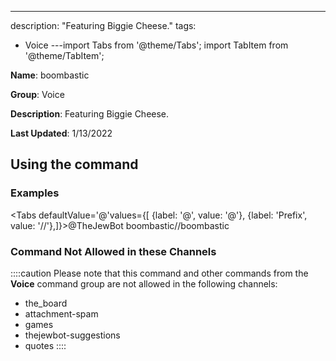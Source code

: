 ---
description: "Featuring Biggie Cheese."
tags:
  - Voice
---import Tabs from '@theme/Tabs';
import TabItem from '@theme/TabItem';

**Name**: boombastic

**Group**: Voice

**Description**: Featuring Biggie Cheese.

**Last Updated**: 1/13/2022

## Using the command

### Examples
<Tabs defaultValue='@'values={[ {label: '@', value: '@'}, {label: 'Prefix', value: '//'},]}><TabItem value='@'>@TheJewBot boombastic</TabItem><TabItem value='//'>//boombastic</TabItem></Tabs>

### Command Not Allowed in these Channels
::::caution Please note that this command and other commands from the **Voice** command group are not allowed in the following channels:
- the_board
- attachment-spam
- games
- thejewbot-suggestions
- quotes
::::